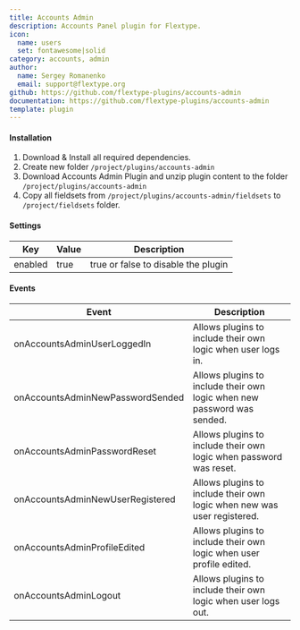 ```yaml
---
title: Accounts Admin
description: Accounts Panel plugin for Flextype.
icon:
  name: users
  set: fontawesome|solid
category: accounts, admin
author:
  name: Sergey Romanenko
  email: support@flextype.org
github: https://github.com/flextype-plugins/accounts-admin
documentation: https://github.com/flextype-plugins/accounts-admin
template: plugin
---
```


#### Installation

1. Download & Install all required dependencies.
2. Create new folder `/project/plugins/accounts-admin`
3. Download Accounts Admin Plugin and unzip plugin content to the folder `/project/plugins/accounts-admin`
4. Copy all fieldsets from `/project/plugins/accounts-admin/fieldsets` to `/project/fieldsets` folder.

#### Settings

| Key | Value | Description |
|---|---|---|
| enabled | true | true or false to disable the plugin |

#### Events

| Event | Description |
|---|---|
| onAccountsAdminUserLoggedIn | Allows plugins to include their own logic when user logs in. |
| onAccountsAdminNewPasswordSended | Allows plugins to include their own logic when new password was sended. |
| onAccountsAdminPasswordReset | Allows plugins to include their own logic when password was reset. |
| onAccountsAdminNewUserRegistered | Allows plugins to include their own logic when new was user registered. |
| onAccountsAdminProfileEdited | Allows plugins to include their own logic when user profile edited. |
| onAccountsAdminLogout | Allows plugins to include their own logic when user logs out. |
